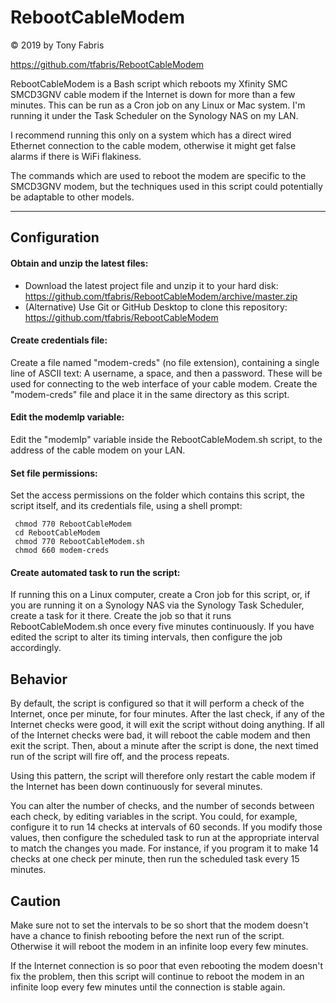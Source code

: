 RebootCableModem
==============================================================================
&copy; 2019 by Tony Fabris

https://github.com/tfabris/RebootCableModem

RebootCableModem is a Bash script which reboots my Xfinity SMC SMCD3GNV cable
modem if the Internet is down for more than a few minutes. This can be run as
a Cron job on any Linux or Mac system. I'm running it under the Task Scheduler
on the Synology NAS on my LAN.

I recommend running this only on a system which has a direct wired Ethernet
connection to the cable modem, otherwise it might get false alarms if there is
WiFi flakiness.

The commands which are used to reboot the modem are specific to the SMCD3GNV
modem, but the techniques used in this script could potentially be adaptable
to other models.

------------------------------------------------------------------------------


Configuration
------------------------------------------------------------------------------
####  Obtain and unzip the latest files:
- Download the latest project file and unzip it to your hard disk:
  https://github.com/tfabris/RebootCableModem/archive/master.zip
- (Alternative) Use Git or GitHub Desktop to clone this repository:
  https://github.com/tfabris/RebootCableModem

####  Create credentials file:
Create a file named "modem-creds" (no file extension), containing a single
line of ASCII text: A username, a space, and then a password. These will be
used for connecting to the web interface of your cable modem. Create the
"modem-creds" file and place it in the same directory as this script.

####  Edit the modemIp variable:
Edit the "modemIp" variable inside the RebootCableModem.sh script, to the
address of the cable modem on your LAN.

####  Set file permissions:
Set the access permissions on the folder which contains this script, the
script itself, and its credentials file, using a shell prompt:

     chmod 770 RebootCableModem
     cd RebootCableModem
     chmod 770 RebootCableModem.sh
     chmod 660 modem-creds

####  Create automated task to run the script:
If running this on a Linux computer, create a Cron job for this script, or, if
you are running it on a Synology NAS via the Synology Task Scheduler, create a
task for it there. Create the job so that it runs RebootCableModem.sh once
every five minutes continuously. If you have edited the script to alter its
timing intervals, then configure the job accordingly.


Behavior
------------------------------------------------------------------------------
By default, the script is configured so that it will perform a check of the
Internet, once per minute, for four minutes. After the last check, if any of
the Internet checks were good, it will exit the script without doing anything.
If all of the Internet checks were bad, it will reboot the cable modem and
then exit the script. Then, about a minute after the script is done, the next
timed run of the script will fire off, and the process repeats.

Using this pattern, the script will therefore only restart the cable modem if
the Internet has been down continuously for several minutes.

You can alter the number of checks, and the number of seconds between each
check, by editing variables in the script. You could, for example, configure
it to run 14 checks at intervals of 60 seconds. If you modify those values,
then configure the scheduled task to run at the appropriate interval to match
the changes you made. For instance, if you program it to make 14 checks at one
check per minute, then run the scheduled task every 15 minutes.


Caution
------------------------------------------------------------------------------
Make sure not to set the intervals to be so short that the modem doesn't have
a chance to finish rebooting before the next run of the script. Otherwise it
will reboot the modem in an infinite loop every few minutes.

If the Internet connection is so poor that even rebooting the modem doesn't
fix the problem, then this script will continue to reboot the modem in an
infinite loop every few minutes until the connection is stable again.


